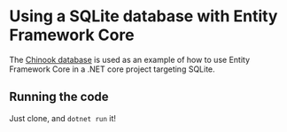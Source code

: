 ﻿# Using a SQLite database with Entity Framework Core

The [Chinook database](http://chinookdatabase.codeplex.com/releases/view/55681) is used as an example of how to use Entity Framework Core in a .NET core project targeting SQLite.

## Running the code

Just clone, and `dotnet run` it!